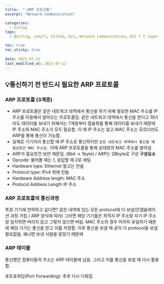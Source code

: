 ```yaml
---
title:  "💡ARP 프로코톨"
excerpt: "Network Communication"

categories:
  - Gitlog
tags:
  - [Gitlog, jekyll, Github, Git, Network Communication, OSI 7 3 layer,ComputerScience, ARP protocol]

toc: true
toc_sticky: true
 
date: 2021-07-12
last_modified_at: 2021-07-12
---
```


## 💡통신하기 전 반드시 필요한 ARP 프로토콜

### ARP 프로토콜 (3계층)

- ARP 프로토콜은 같은 네트워크 대역에서 통신을 하기 위해 필요한 MAC 주소를 IP주소를 이용해서 알아오는 프로토콜임. 같은 네트워크 대역에서 통신을 한다고 하더라도 데이터를 보내기 위해서는 7계층부터 캡슐화를 통해 데이터를 보내기 때문에 IP 주소와 MAC 주소가 모두 필요함. 이 때 IP 주소는 알고 MAC 주소는 모르더라도 ARP를 통해 통신이 가능함.
- 실제로 기기끼리 통신할 때 IP 주소로 통신하지만 `같은 네트워크 대역에서 통신할 때 필요한건 MAC 주소임.` 이때 ARP 프로토콜을 통해 상대방의 MAC 주소를 알아냄
- ARP가 중요한건 보안 때문임. (8bit → 1byte) / ARP는 28byte로 구성
**구성요소**
- Opcode: 물어볼 때는 1, 응답할 때 2로 세팅
- Hardware type: Ethernet 말고는 안옴
- Protocol type: IPv4 밖에 안옴
- Hardware Address length: MAC 주소
- Protocol Address Length IP 주소

### ARP 프로토콜의 통신과정

특정 기기에 연락하고 싶다면? 같은 내역에 있는 모든 protocol에 다 보냄(인캡슐레이션 과정 거침 / ARP 양식에 따라) 그러면 해당 기기들은 목적지 IP 주소랑 자기 IP 주소랑 일치하면 버리지 않고 그렇지 않으면 버림. MAC 주소의 경우 어차피 유일하기 때문에 해당 기기는 통신을 받고 이를 저장함. 이후 통신을 보낼 때 굳이 다 protocol을 보낼 필요없음. 왜냐면 보낸 사람을 알았기 때문에

### ARP 테이블

통신했던 컴퓨터들의 주소는 ARP 테이블에 남음. 그리고 이를 통신을 보낼 때 다시 활용함.

포트포워딩(Port Forwarding): 추후 다시 다뤄짐